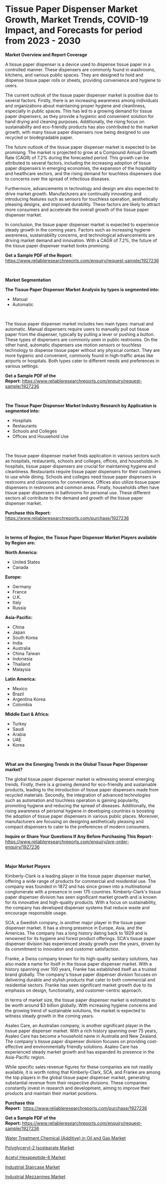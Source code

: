 <p><h1>Tissue Paper Dispenser Market Growth, Market Trends, COVID-19 Impact, and Forecasts for period from 2023 - 2030</h1></p><p><strong>Market Overview and Report Coverage</strong></p>
<p><p>A tissue paper dispenser is a device used to dispense tissue paper in a controlled manner. These dispensers are commonly found in washrooms, kitchens, and various public spaces. They are designed to hold and dispense tissue paper rolls or sheets, providing convenience and hygiene to users.</p><p>The current outlook of the tissue paper dispenser market is positive due to several factors. Firstly, there is an increasing awareness among individuals and organizations about maintaining proper hygiene and cleanliness, especially in public spaces. This has led to a growing demand for tissue paper dispensers, as they provide a hygienic and convenient solution for hand drying and cleaning purposes. Additionally, the rising focus on sustainability and eco-friendly products has also contributed to the market growth, with many tissue paper dispensers now being designed to use recycled or biodegradable paper.</p><p>The future outlook of the tissue paper dispenser market is expected to be promising. The market is projected to grow at a Compound Annual Growth Rate (CAGR) of 7.2% during the forecasted period. This growth can be attributed to several factors, including the increasing adoption of tissue paper dispensers in emerging economies, the expansion of the hospitality and healthcare sectors, and the rising demand for touchless dispensers due to concerns over the spread of infectious diseases.</p><p>Furthermore, advancements in technology and design are also expected to drive market growth. Manufacturers are continually innovating and introducing features such as sensors for touchless operation, aesthetically pleasing designs, and improved durability. These factors are likely to attract more consumers and accelerate the overall growth of the tissue paper dispenser market.</p><p>In conclusion, the tissue paper dispenser market is expected to experience steady growth in the coming years. Factors such as increasing hygiene awareness, sustainability concerns, and technological advancements are driving market demand and innovation. With a CAGR of 7.2%, the future of the tissue paper dispenser market looks promising.</p></p>
<p><strong>Get a Sample PDF of the Report:</strong> <a href="https://www.reliableresearchreports.com/enquiry/request-sample/1927236">https://www.reliableresearchreports.com/enquiry/request-sample/1927236</a></p>
<p>&nbsp;</p>
<p><strong>Market Segmentation</strong></p>
<p><strong>The Tissue Paper Dispenser Market Analysis by types is segmented into:</strong></p>
<p><ul><li>Manual</li><li>Automatic</li></ul></p>
<p>&nbsp;</p>
<p><p>The tissue paper dispenser market includes two main types: manual and automatic. Manual dispensers require users to manually pull out tissue paper from the dispenser, typically by pulling a lever or pushing a button. These types of dispensers are commonly seen in public restrooms. On the other hand, automatic dispensers use motion sensors or touchless technology to dispense tissue paper without any physical contact. They are more hygienic and convenient, commonly found in high-traffic areas like airports or hospitals. Both types cater to different needs and preferences in various settings.</p></p>
<p><strong>Get a Sample PDF of the Report:</strong>&nbsp;<a href="https://www.reliableresearchreports.com/enquiry/request-sample/1927236">https://www.reliableresearchreports.com/enquiry/request-sample/1927236</a></p>
<p>&nbsp;</p>
<p><strong>The Tissue Paper Dispenser Market Industry Research by Application is segmented into:</strong></p>
<p><ul><li>Hospitals</li><li>Restaurants</li><li>Schools and Colleges</li><li>Offices and Household Use</li></ul></p>
<p>&nbsp;</p>
<p><p>The tissue paper dispenser market finds application in various sectors such as hospitals, restaurants, schools and colleges, offices, and households. In hospitals, tissue paper dispensers are crucial for maintaining hygiene and cleanliness. Restaurants require tissue paper dispensers for their customers to use while dining. Schools and colleges need tissue paper dispensers in restrooms and classrooms for convenience. Offices also utilize tissue paper dispensers in restrooms and common areas. Finally, households often have tissue paper dispensers in bathrooms for personal use. These different sectors all contribute to the demand and growth of the tissue paper dispenser market.</p></p>
<p><strong>Purchase this Report:</strong>&nbsp; <a href="https://www.reliableresearchreports.com/purchase/1927236">https://www.reliableresearchreports.com/purchase/1927236</a></p>
<p>&nbsp;</p>
<p><strong>In terms of Region, the Tissue Paper Dispenser Market Players available by Region are:</strong></p>
<p>
    <p> <strong> North America: </strong>
        <ul>
            <li>United States</li>
            <li>Canada</li>
        </ul>
        </p> 
    <p> <strong> Europe: </strong>
        <ul>
            <li>Germany</li>
            <li>France</li>
            <li>U.K.</li>
            <li>Italy</li>
            <li>Russia</li>
        </ul>
        </p> 
    <p> <strong> Asia-Pacific: </strong>
        <ul>
            <li>China</li>
            <li>Japan</li>
            <li>South Korea</li>
            <li>India</li>
            <li>Australia</li>
            <li>China Taiwan</li>
            <li>Indonesia</li>
            <li>Thailand</li>
            <li>Malaysia</li>
        </ul>
        </p> 
    <p> <strong> Latin America: </strong>
        <ul>
            <li>Mexico</li>
            <li>Brazil</li>
            <li>Argentina Korea</li>
            <li>Colombia</li>
        </ul>
        </p> 
    <p> <strong> Middle East & Africa: </strong>
        <ul>
            <li>Turkey</li>
            <li>Saudi</li>
            <li>Arabia</li>
            <li>UAE</li>
            <li>Korea</li>
        </ul>
    </p>
    </p>
<p>&nbsp;</p>
<p><strong>What are the Emerging Trends in the Global Tissue Paper Dispenser market?</strong></p>
<p><p>The global tissue paper dispenser market is witnessing several emerging trends. Firstly, there is a growing demand for eco-friendly and sustainable products, leading to the introduction of tissue paper dispensers made from recycled materials. Secondly, the integration of advanced technologies such as automation and touchless operation is gaining popularity, promoting hygiene and reducing the spread of diseases. Additionally, the rising awareness of personal hygiene in developing countries is boosting the adoption of tissue paper dispensers in various public places. Moreover, manufacturers are focusing on designing aesthetically pleasing and compact dispensers to cater to the preferences of modern consumers.</p></p>
<p><strong>Inquire or Share Your Questions If Any Before Purchasing This Report</strong>- <a href="https://www.reliableresearchreports.com/enquiry/pre-order-enquiry/1927236">https://www.reliableresearchreports.com/enquiry/pre-order-enquiry/1927236</a></p>
<p>&nbsp;</p>
<p><strong>Major Market Players</strong></p>
<p><p>Kimberly-Clark is a leading player in the tissue paper dispenser market, offering a wide range of products for commercial and residential use. The company was founded in 1872 and has since grown into a multinational conglomerate with a presence in over 175 countries. Kimberly-Clark's tissue paper dispenser division has seen significant market growth and is known for its innovative and high-quality products. With a focus on sustainability, the company has developed dispenser systems that reduce waste and encourage responsible usage.</p><p>SCA, a Swedish company, is another major player in the tissue paper dispenser market. It has a strong presence in Europe, Asia, and the Americas. The company has a long history dating back to 1929 and is renowned for its hygiene and forest product offerings. SCA's tissue paper dispenser division has experienced steady growth over the years, driven by its commitment to innovation and customer satisfaction.</p><p>Franke, a Swiss company known for its high-quality sanitary solutions, has also made a name for itself in the tissue paper dispenser market. With a history spanning over 100 years, Franke has established itself as a trusted brand globally. The company's tissue paper dispenser division focuses on delivering durable and stylish products that cater to both commercial and residential sectors. Franke has seen significant market growth due to its emphasis on design, functionality, and customer-centric approach.</p><p>In terms of market size, the tissue paper dispenser market is estimated to be worth around $3 billion globally. With increasing hygiene concerns and the growing trend of sustainable solutions, the market is expected to witness steady growth in the coming years.</p><p>Asaleo Care, an Australian company, is another significant player in the tissue paper dispenser market. With a rich history spanning over 75 years, Asaleo Care has become a household name in Australia and New Zealand. The company's tissue paper dispenser division focuses on providing cost-effective and environmentally friendly solutions. Asaleo Care has experienced steady market growth and has expanded its presence in the Asia-Pacific region.</p><p>While specific sales revenue figures for these companies are not readily available, it is worth noting that Kimberly-Clark, SCA, and Franke are among the top players in the global tissue paper dispenser market, generating substantial revenue from their respective divisions. These companies constantly invest in research and development, aiming to improve their products and maintain their market positions.</p></p>
<p><strong>Purchase this Report:</strong>&nbsp;&nbsp;<a href="https://www.reliableresearchreports.com/purchase/1927236">https://www.reliableresearchreports.com/purchase/1927236</a></p>
<p></p>
<p><strong>Get a Sample PDF of the Report:</strong>&nbsp;<a href="https://www.reliableresearchreports.com/enquiry/request-sample/1927236">https://www.reliableresearchreports.com/enquiry/request-sample/1927236</a></p>
<p><p><a href="https://www.linkedin.com/pulse/water-treatment-chemical-additive-oil-gas-market-size-growth-forecast-smtlc/">Water Treatment Chemical (Additive) in Oil and Gas Market</a></p><p><a href="https://www.linkedin.com/pulse/decoding-polyglyceryl-2-isostearate-market-deep-dive-latest-vsctc/">Polyglyceryl-2 Isostearate Market</a></p><p><a href="https://www.linkedin.com/pulse/acetyl-hexapeptide-8-market-size-share-global-analysis-report-vmbvc/">Acetyl Hexapeptide-8 Market</a></p><p><a href="https://medium.com/@ransomjohns101/industrial-staircase-market-the-key-to-successful-business-strategy-forecast-till-2030-a585025c7fb3">Industrial Staircase Market</a></p><p><a href="https://medium.com/@staceyhilll3626/industrial-mezzanines-market-size-and-market-trends-complete-industry-overview-2023-to-2030-b2b7e9fcb6b4">Industrial Mezzanines Market</a></p></p>